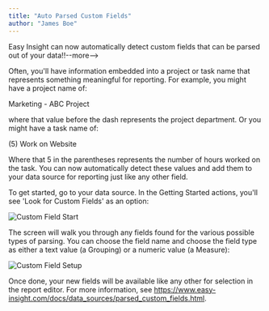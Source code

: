```yaml
---
title: "Auto Parsed Custom Fields"
author: "James Boe"
---
```


Easy Insight can now automatically detect custom fields that can be parsed out of your data!!--more-->

Often, you'll have information embedded into a project or task name that represents something meaningful for reporting. For example, you might have a project name of:

Marketing - ABC Project

where that value before the dash represents the project department. Or you might have a task name of:

(5) Work on Website

Where that 5 in the parentheses represents the number of hours worked on the task. You can now automatically detect these values and add them to your data source for reporting just like any other field.

To get started, go to your data source. In the Getting Started actions, you'll see 'Look for Custom Fields' as an option:

<img style="max-width:200px" class="img-responsive" src="https://www.easy-insight.com/images/help/parse_custom_field_start.png" alt="Custom Field Start">

The screen will walk you through any fields found for the various possible types of parsing. You can choose the field name and choose the field type as either a text value (a Grouping) or a numeric value (a Measure):

<img style="max-width:700px" class="img img-responsive" src="https://www.easy-insight.com/images/help/parse_custom_field.png" alt="Custom Field Setup">
 
Once done, your new fields will be available like any other for selection in the report editor. For more information, see <a href="https://www.easy-insight.com/docs/data_sources/parsed_custom_fields.html">https://www.easy-insight.com/docs/data_sources/parsed_custom_fields.html</a>.